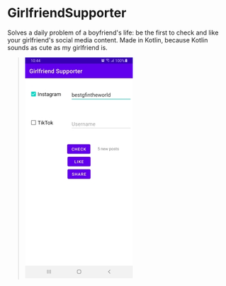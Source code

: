 # GirlfriendSupporter
Solves a daily problem of a boyfriend's life: be the first to check and like your girlfriend's social media content. 
Made in Kotlin, because Kotlin sounds as cute as my girlfriend is.  

>![example](./readme_res/example_gui.jpg)
